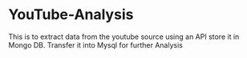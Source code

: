 # YouTube-Analysis
This is to extract data from the youtube source using an API store it in Mongo DB. Transfer it into Mysql for further Analysis
